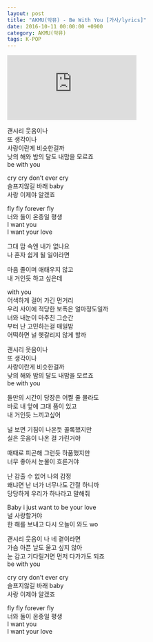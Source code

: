 ```yaml
---
layout: post
title: "AKMU(악뮤) - Be With You [가사/lyrics]"
date: 2016-10-11 00:00:00 +0900
category: AKMU(악뮤)
tags: K-POP
---
```


<div class="youtube-iframe-container iframe-16-to-9">
    <iframe src="https://www.youtube.com/embed/We8IaTXJMsI" title="AKMU(악뮤) - Be With You" frameborder="0" allow="accelerometer; autoplay; clipboard-write; encrypted-media; gyroscope; picture-in-picture; web-share" allowfullscreen></iframe>
</div>

괜시리 웃음이나   
또 생각이나   
사랑이란게 비슷한걸까   
낮의 해와 밤의 달도 내맘을 모르죠   
be with you

cry cry don’t ever cry  
슬프지않길 바래 baby  
사랑 이제야 알겠죠

fly fly forever fly  
너와 둘이 온종일 평생  
I want you  
I want your love

그대 맘 속엔 내가 없나요  
나 혼자 쉽게 될 일이라면

마음 졸이며 애태우지 않고   
내 거인듯 하고 싶은데

with you   
어색하게 걸어 가긴 먼거리   
우리 사이에 적당한 보폭은 얼마정도일까   
너와 내눈이 마주친 그순간   
부터 난 고민하는걸 매일밤   
어떡하면 널 헷갈리지 않게 할까

괜시리 웃음이나   
또 생각이나   
사랑이란게 비슷한걸까   
낮의 해와 밤의 달도 내맘을 모르죠   
be with you

둘만의 시간이 당장은 어쩔 줄 몰라도  
바로 내 앞에 그대 품이 있고  
내 거인듯 느끼고싶어

널 보면 기침이 나온듯 콜록했지만  
실은 웃음이 나온 걸 가린거야

때때로 피곤해 그런듯 하품했지만  
너무 좋아서 눈물이 흐른거야

난 감출 수 없어 나의 감정  
왜냐면 난 너가 너무나도 간절 하니까  
당당하게 우리가 하나라고 말해줘

Baby i just want to be your love   
널 사랑할거야  
한 해를 보내고 다시 오늘이 와도 wo

괜시리 웃음이 나 네 곁이라면  
가슴 아픈 날도 울고 싶지 않아  
눈 감고 기다릴거면 먼저 다가가도 되죠  
be with you

cry cry don’t ever cry  
슬프지않길 바래 baby  
사랑 이제야 알겠죠

fly fly forever fly  
너와 둘이 온종일 평생  
I want you  
I want your love